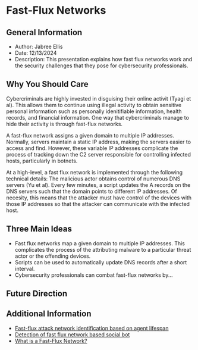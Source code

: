 <h1>Fast-Flux Networks</h1>

<h2>General Information</h2>
<ul>
  <li>Author: Jabree Ellis</li>
  <li>Date: 12/13/2024</li>
  <li>Description: This presentation explains how fast flux networks work and the security challenges that they pose for cybersecurity professionals.</li>
</ul>

<h2>Why You Should Care</h2>
<p>Cybercriminals are highly invested in disguising their online activit (Tyagi et al). This allows them to continue using illegal activity to obtain sensitive personal information such as personally idenitifiable information, health records, and financial information. One way that cybercriminals manage to hide their activity is through fast-flux networks. 

A fast-flux network assigns a given domain to multiple IP addresses. Normally, servers maintain a static IP address, making the servers easier to access and find. However, these variable IP addresses complicate the process of tracking down the C2 server responsible for controlling infected hosts, particularly in botnets. 

At a high-level, a fast flux network is implemented through the following technical details: The malicious actor obtains control of numerous DNS servers (Yu et al). Every few minutes, a script updates the A records on the DNS servers such that the domain points to different IP addresses. Of necesity, this means that the attacker must have control of the devices with those IP addresses so that the attacker can communicate with the infected host. 
</p>


<h2>Three Main Ideas</h2>
<ul>
  <li>Fast flux networks map a given domain to multiple IP addresses. This complicates the process of the attributing malware to a particular threat actor or the offending devices. </li>
  <li>Scripts can be used to automatically update DNS records after a short interval.</li>
  <li>Cybersecurity professionals can combat fast-flux networks by...</li>
</ul>

<h2>Future Direction</h2>
<p></p>

<h2>Additional Information</h2>
<ul>
  <li><a href="https://ieeexplore-ieee-org.ezproxy.dsu.edu/document/5541861">Fast-flux attack network identification based on agent lifespan</a></li>
  <li><a href="https://ieeexplore-ieee-org.ezproxy.dsu.edu/document/6281898">Detection of fast flux network based social bot</a></li>
  <li><a href="https://www.paloaltonetworks.com/cyberpedia/what-is-a-fast-flux-network">What is a Fast-Flux Network?</a></li>
</ul>
